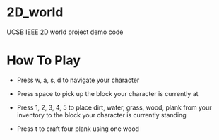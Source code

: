 # 2D_world
UCSB IEEE 2D world project demo code

# How To Play

* Press w, a, s, d to navigate your character

* Press space to pick up the block your character is currently at

* Press 1, 2, 3, 4, 5 to place dirt, water, grass, wood, plank from your inventory to the block your character is currently standing

* Press t to craft four plank using one wood
